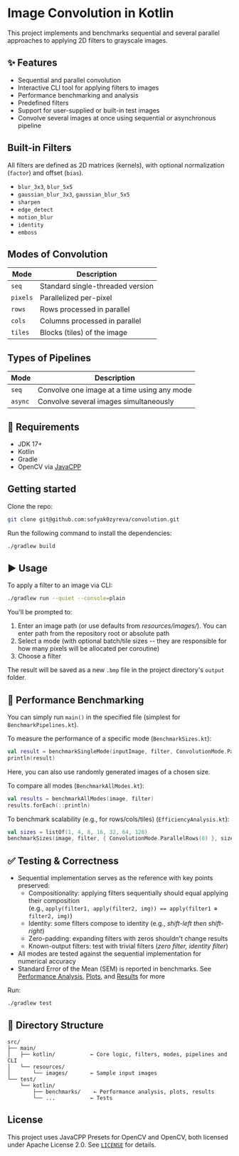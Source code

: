 # Image Convolution in Kotlin

This project implements and benchmarks sequential and several parallel approaches to applying 2D filters to grayscale images.

## ✨ Features

- Sequential and parallel convolution
- Interactive CLI tool for applying filters to images
- Performance benchmarking and analysis
- Predefined filters
- Support for user-supplied or built-in test images
- Convolve several images at once using sequential or asynchronous pipeline

## Built-in Filters

All filters are defined as 2D matrices (kernels), with optional normalization (`factor`) and offset (`bias`).

* `blur_3x3`, `blur_5x5`
* `gaussian_blur_3x3`, `gaussian_blur_5x5`
* `sharpen`
* `edge_detect`
* `motion_blur`
* `identity`
* `emboss`

## Modes of Convolution

| Mode     | Description                      |
| -------- | -------------------------------- |
| `seq`    | Standard single-threaded version |
| `pixels` | Parallelized per-pixel           |
| `rows`   | Rows processed in parallel   |
| `cols`   | Columns processed in parallel          |
| `tiles`  | Blocks (tiles) of the image      |

## Types of Pipelines

| Mode     | Description                      |
| -------- | -------------------------------- |
| `seq`    | Convolve one image at a time using any mode |
| `async` | Convolve several images simultaneously         |


## 🧪 Requirements

- JDK 17+
- Kotlin
- Gradle
- OpenCV via [JavaCPP](https://github.com/bytedeco/javacpp)

## Getting started
Clone the repo:
```bash
git clone git@github.com:sofyak0zyreva/convolution.git
```
Run the following command to install the dependencies:

```bash
./gradlew build
```

## ▶️ Usage

To apply a filter to an image via CLI:

```bash
./gradlew run --quiet --console=plain
```

You'll be prompted to:

1. Enter an image path (or use defaults from _resources/images/_). You can enter path from the repository root or absolute path
2. Select a mode (with optional batch/tile sizes -- they are responsible for how many pixels will be allocated per coroutine)
3. Choose a filter

The result will be saved as a new `.bmp` file in the project directory's `output` folder.


## 🧵 Performance Benchmarking
You can simply run `main()` in the specified file (simplest for `BenchmarkPipelines.kt`).

To measure the performance of a specific mode (`BenchmarkSizes.kt`):

```kotlin
val result = benchmarkSingleMode(inputImage, filter, ConvolutionMode.ParallelRows(8))
println(result)
```
Here, you can also use randomly generated images of a chosen size.

To compare all modes (`BenchmarkAllModes.kt`):

```kotlin
val results = benchmarkAllModes(image, filter)
results.forEach(::println)
```

To benchmark scalability (e.g., for rows/cols/tiles) (`EfficiencyAnalysis.kt`):

```kotlin
val sizes = listOf(1, 4, 8, 16, 32, 64, 128)
benchmarkSizes(image, filter, { ConvolutionMode.ParallelRows(8) }, sizes) 
```



## ✅ Testing & Correctness

* Sequential implementation serves as the reference with key points preserved:
    - Compositionality: applying filters sequentially should equal applying their composition  
      (e.g., `apply(filter1, apply(filter2, img)) == apply(filter1 ⊕ filter2, img)`)
    - Identity: some filters compose to identity (e.g., _shift-left _then_ shift-right_)
    - Zero-padding: expanding filters with zeros shouldn't change results
    - Known-output filters: test with trivial filters (_zero filter, identity filter_)
* All modes are tested against the sequential implementation for numerical accuracy
* Standard Error of the Mean (SEM) is reported in benchmarks. See [Performance Analysis](./src/test/kotlin/benchmarks/EfficiencyAnalysis.md),
  [Plots](./src/test/kotlin/benchmarks/plots), and [Results](./src/test/kotlin/benchmarks/results) for more

Run:

```bash
./gradlew test
```

## 📂 Directory Structure

```
src/
├── main/
│   ├── kotlin/           ← Core logic, filters, modes, pipelines and CLI
│   └── resources/
│       └── images/       ← Sample input images
└── test/
    └── kotlin/
        ├── benchmarks/    ← Performance analysis, plots, results
        └── ...           ← Tests

```

## License
This project uses JavaCPP Presets for OpenCV and OpenCV, both licensed under Apache License 2.0.
See [`LICENSE`](LICENSE) for details.
